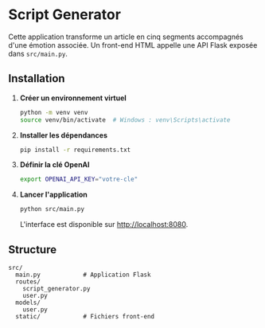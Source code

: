 # Script Generator

Cette application transforme un article en cinq segments accompagnés d'une émotion associée. Un front-end HTML appelle une API Flask exposée dans `src/main.py`.

## Installation

1. **Créer un environnement virtuel**
   ```bash
   python -m venv venv
   source venv/bin/activate  # Windows : venv\Scripts\activate
   ```
2. **Installer les dépendances**
   ```bash
   pip install -r requirements.txt
   ```
3. **Définir la clé OpenAI**
   ```bash
   export OPENAI_API_KEY="votre-cle"
   ```
4. **Lancer l'application**
   ```bash
   python src/main.py
   ```
   L'interface est disponible sur [http://localhost:8080](http://localhost:8080).

## Structure

```
src/
  main.py            # Application Flask
  routes/
    script_generator.py
    user.py
  models/
    user.py
  static/            # Fichiers front-end
```
